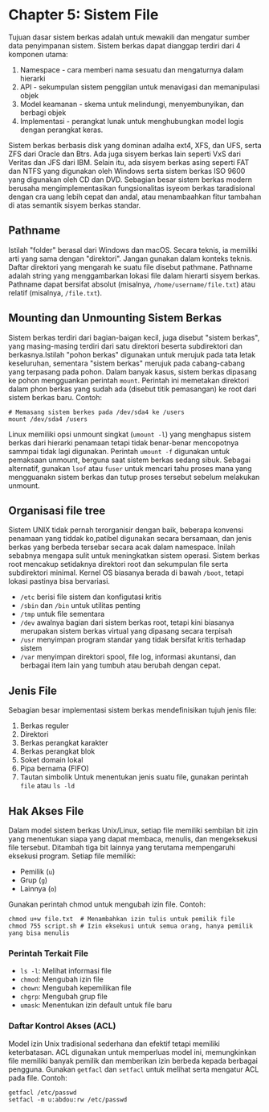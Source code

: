 # Chapter 5: Sistem File
Tujuan dasar sistem berkas adalah untuk mewakili dan mengatur sumber data penyimpanan sistem.
Sistem berkas dapat dianggap terdiri dari 4 komponen utama:
1. Namespace - cara memberi nama sesuatu dan mengaturnya dalam hierarki
2. API - sekumpulan sistem penggilan untuk menavigasi dan memanipulasi objek
3. Model keamanan - skema untuk melindungi, menyembunyikan, dan berbagi objek
4. Implementasi - perangkat lunak untuk menghubungkan model logis dengan perangkat keras.

Sistem berkas berbasis disk yang dominan adalha ext4, XFS, dan UFS, serta ZFS dari Oracle dan Btrs. Ada juga sisyem berkas lain seperti VxS dari Veritas dan JFS dari IBM.
Selain itu, ada sisyem berkas asing seperti FAT dan NTFS yang digunakan oleh Windows serta sistem berkas ISO 9600 yang digunakan oleh CD dan DVD.
Sebagian besar sistem berkas modern berusaha mengimplementasikan fungsionalitas isyeom berkas taradisional dengan cra uang lebih cepat dan andal, atau menambaahkan fitur tambahan di atas semantik sisyem berkas standar.

## Pathname
Istilah "folder" berasal dari Windows dan macOS. Secara teknis, ia memiliki arti yang sama dengan "direktori". Jangan gunakan dalam konteks teknis.
Daftar direktori yang mengarah ke suatu file disebut pathmane. Pathname adalah string yang menggambarkan lokasi file dalam hierarti sisyem berkas. Pathname dapat bersifat absolut (misalnya, `/home/username/file.txt`) atau relatif (misalnya, `/file.txt`).

## Mounting dan Unmounting Sistem Berkas
Sistem berkas terdiri dari bagian-baigan kecil, juga disebut "sistem berkas", yang masing-masing terdiri dari satu direktori beserta subdirektori dan berkasnya.Istilah "pohon berkas" digunakan untuk merujuk pada tata letak keseluruhan, sementara "sistem berkas" merujuk pada cabang-cabang yang terpasang pada pohon.
Dalam banyak kasus, sistem berkas dipasang ke pohon mengguankan perintah `mount`. Perintah ini memetakan direktori dalam phon berkas yang sudah ada (disebut titik pemasangan) ke root dari sistem berkas baru.
Contoh:
```
# Memasang sistem berkes pada /dev/sda4 ke /users
mount /dev/sda4 /users
```
Linux memiliki opsi unmount singkat (`umount -l`) yang menghapus sistem berkas dari hierarki penamaan tetapi tidak benar-benar mencopotnya sammpai tidak lagi digunakan.
Perintah `umount -f` digunakan untuk pemaksaan unmount, berguna saat sistem berkas sedang sibuk.
Sebagai alternatif, gunakan `lsof` atau `fuser` untuk mencari tahu proses mana yang mengguanakn sistem berkas dan tutup proses tersebut sebelum melakukan unmount.

## Organisasi file tree
Sistem UNIX tidak pernah terorganisir dengan baik, beberapa konvensi penamaan yang tiddak ko,patibel digunakan secara bersamaan, dan jenis berkas yang berbeda tersebar secara acak dalam namespace. Inilah sebabnya mengapa sulit untuk meningkatkan sistem operasi.
Sistem berkas root mencakup setidaknya direktori root dan sekumpulan file serta subdirektori minimal. Kernel OS biasanya berada di bawah `/boot`, tetapi lokasi pastinya bisa bervariasi.
- `/etc` berisi file sistem dan konfigutasi kritis
- `/sbin` dan `/bin` untuk utilitas penting
- `/tmp` untuk file sementara
- `/dev` awalnya bagian dari sistem berkas root, tetapi kini biasanya merupakan sistem berkas virtual yang dipasang secara terpisah
- `/usr` menyimpan program standar yang tidak bersifat kritis terhadap sistem
- `/var` menyimpan direktori spool, file log, informasi akuntansi, dan berbagai item lain yang tumbuh atau berubah dengan cepat.

## Jenis File
Sebagian besar implementasi sistem berkas mendefinisikan tujuh jenis file:
1. Berkas reguler
2. Direktori
3. Berkas perangkat karakter
4. Berkas perangkat blok
5. Soket domain lokal
6. Pipa bernama (FIFO)
7. Tautan simbolik
Untuk menentukan jenis suatu file, gunakan perintah `file` atau `ls -ld`

## Hak Akses File
Dalam model sistem berkas Unix/Linux, setiap file memiliki sembilan bit izin yang menentukan siapa yang dapat membaca, menulis, dan mengeksekusi file tersebut. Ditambah tiga bit lainnya yang terutama mempengaruhi eksekusi program.
Setiap file memiliki:
- Pemilik (`u`)
- Grup (`g`)
- Lainnya (`o`)

Gunakan perintah chmod untuk mengubah izin file.
Contoh:
```
chmod u+w file.txt  # Menambahkan izin tulis untuk pemilik file
chmod 755 script.sh # Izin eksekusi untuk semua orang, hanya pemilik yang bisa menulis
```
### Perintah Terkait File
- `ls -l`: Melihat informasi file
- `chmod`: Mengubah izin file
- `chown`: Mengubah kepemilikan file
- `chgrp`: Mengubah grup file
- `umask`: Menentukan izin default untuk file baru

### Daftar Kontrol Akses (ACL)
Model izin Unix tradisional sederhana dan efektif tetapi memiliki keterbatasan. ACL digunakan untuk memperluas model ini, memungkinkan file memiliki banyak pemilik dan memberikan izin berbeda kepada berbagai pengguna.
Gunakan `getfacl` dan `setfacl` untuk melihat serta mengatur ACL pada file.
Contoh:
```
getfacl /etc/passwd
setfacl -m u:abdou:rw /etc/passwd
```
